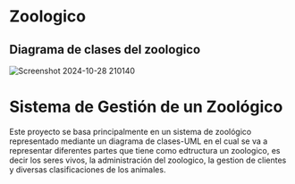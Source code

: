 # Zoologico
## Diagrama de clases del zoologico
![Screenshot 2024-10-28 210140](https://github.com/user-attachments/assets/4659dfcf-e165-467d-a76d-e7de80309f26)
# Sistema de Gestión de un Zoológico
Este proyecto se basa principalmente en un sistema de zoológico representado mediante un diagrama de clases-UML en el cual se va a representar diferentes partes que tiene como edtructura un zoologico, es decir los seres vivos, la administración del zoologico, la gestion de clientes y diversas clasificaciones de los animales.
